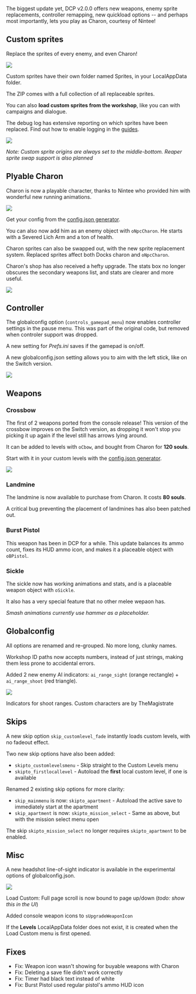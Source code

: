 The biggest update yet, DCP v2.0.0 offers new weapons, enemy sprite replacements, controller remapping, new quickload options -- and perhaps most importantly, lets you play as Charon, courtesy of Nintee!

## Custom sprites

Replace the sprites of every enemy, and even Charon!

<!-- ![](@/assets/images/screenshots/dcp/1.7/charon-resprite.png) -->
![](https://files.codemuffin.com/deadbolt/cdn/assets/images/screenshots/dcp/1.7/charon-resprite.png)

Custom sprites have their own folder named Sprites, in your LocalAppData folder.

The ZIP comes with a full collection of all replaceable sprites.

You can also **load custom sprites from the workshop**, like you can with campaigns and dialogue.

The debug log has extensive reporting on which sprites have been replaced. Find out how to enable logging in the [guides](/guides#debuglog).

<!-- ![](@/assets/images/screenshots/dcp/1.7/debuglog-sprites-crop.png) -->
![](https://files.codemuffin.com/deadbolt/cdn/assets/images/screenshots/dcp/1.7/debuglog-sprites-crop.png)

_Note: Custom sprite origins are always set to the middle-bottom. Reaper sprite swap support is also planned_

## Plyable Charon

Charon is now a playable character, thanks to Nintee who provided him with wonderful new running animations.

<!-- ![](@/assets/images/screenshots/dcp/1.7/charon-run.gif) -->
![](https://files.codemuffin.com/deadbolt/cdn/assets/images/screenshots/dcp/1.7/charon-run.gif)

Get your config from the [config.json generator](/config/customjson).

You can also now add him as an enemy object with `oNpcCharon`. He starts with a Severed Lich Arm and a ton of health.

Charon sprites can also be swapped out, with the new sprite replacement system. Replaced sprites affect both Docks charon and `oNpcCharon`.

Charon's shop has also received a hefty upgrade. The stats box no longer obscures the secondary weapons list, and stats are clearer and more useful.

<!-- ![](@/assets/images/screenshots/dcp/1.7/oUpgrade-800.png) -->
![](https://files.codemuffin.com/deadbolt/cdn/assets/images/screenshots/dcp/1.7/oUpgrade-800.png)

## Controller

The globalconfig option (`controls_gamepad_menu`) now enables controller settings in the pause menu. This was part of the original code, but removed when controler support was dropped.

A new setting for _Prefs.ini_ saves if the gamepad is on/off.

A new <span class="color-purple">globalconfig.json</span> setting allows you to aim with the left stick, like on the Switch version.

<!-- ![](@/assets/images/screenshots/dcp/1.7/gamepad-settings.png) -->
![](https://files.codemuffin.com/deadbolt/cdn/assets/images/screenshots/dcp/1.7/gamepad-settings.png)

## Weapons

### Crossbow

The first of 2 weapons ported from the console release! This version of the crossbow improves on the Switch version, as dropping it won't stop you picking it up again if the level still has arrows lying around.

It can be added to levels with `oCbow`, and bought from Charon for **120 souls**.

Start with it in your custom levels with the [config.json generator](/config/customjson).

<!-- ![](@/assets/images/screenshots/dcp/1.7/cbow-ammo-handling.gif) -->
![](https://files.codemuffin.com/deadbolt/cdn/assets/images/screenshots/dcp/1.7/cbow-ammo-handling.gif)

### Landmine

The landmine is now available to purchase from Charon. It costs **80 souls**.

A critical bug preventing the placement of landmines has also been patched out.

### Burst Pistol

This weapon has been in DCP for a while. This update balances its ammo count, fixes its HUD ammo icon, and makes it a placeable object with `oBPistol`.

### Sickle

The sickle now has working animations and stats, and is a placeable weapon object with `oSickle`.

It also has a very special feature that no other melee wepaon has.

_Smash animations currently use hammer as a placeholder._

## Globalconfig

All options are renamed and re-grouped. No more long, clunky names.

Workshop ID paths now accepts numbers, instead of just strings, making them less prone to accidental errors.

Added 2 new enemy AI indicators: `ai_range_sight` (orange rectangle) + `ai_range_shoot` (red triangle).

<!-- ![](@/assets/images/screenshots/dcp/1.7/shoot-range-cones.gif) -->
![](https://files.codemuffin.com/deadbolt/cdn/assets/images/screenshots/dcp/1.7/shoot-range-cones.gif)

<div class="md-image-caption">Indicators for shoot ranges. Custom characters are by TheMagistrate</div>

## Skips

A new skip option `skip_customlevel_fade` instantly loads custom levels, with no fadeout effect.

Two new skip options have also been added:

- `skipto_customlevelsmenu` - Skip straight to the Custom Levels menu
- `skipto_firstlocallevel` - Autoload the **first** local custom level, if one is available

Renamed 2 existing skip options for more clarity:

- `skip_mainmenu` is now: `skipto_apartment` - Autoload the active save to immediately start at the apartment
- `skip_apartment` is now: `skipto_mission_select` - Same as above, but with the mission select menu open

The skip `skipto_mission_select` no longer requires `skipto_apartment` to be enabled.

## Misc

A new headshot line-of-sight indicator is available in the experimental options of <span class="color-purple">globalconfig.json</span>.

<!-- ![](@/assets/images/screenshots/dcp/1.6/headshot-hover.gif) -->
![](https://files.codemuffin.com/deadbolt/cdn/assets/images/screenshots/dcp/1.6/headshot-hover.gif)

Load Custom: Full page scroll is now bound to page up/down (_todo: show this in the UI_)

Added console weapon icons to `sUpgradeWeaponIcon`

If the **Levels** LocalAppData folder does not exist, it is created when the Load Custom menu is first opened.

## Fixes

- Fix: Weapon icon wasn't showing for buyable weapons with Charon
- Fix: Deleting a save file didn't work correctly
- Fix: Timer had black text instead of white
- Fix: Burst Pistol used regular pistol's ammo HUD icon

